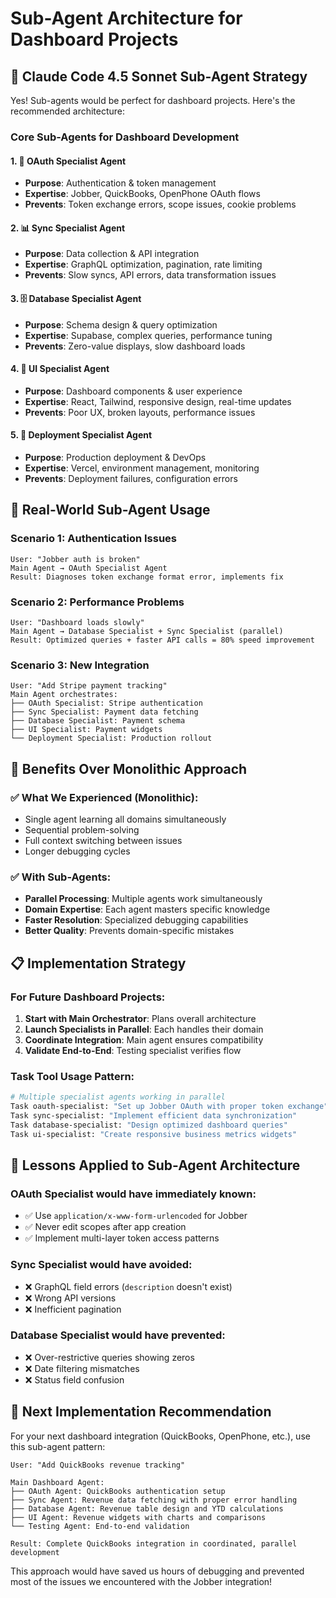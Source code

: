 # Sub-Agent Architecture for Dashboard Projects

## 🤖 **Claude Code 4.5 Sonnet Sub-Agent Strategy**

Yes! Sub-agents would be perfect for dashboard projects. Here's the recommended architecture:

### **Core Sub-Agents for Dashboard Development**

#### 1. **🔗 OAuth Specialist Agent**
- **Purpose**: Authentication & token management
- **Expertise**: Jobber, QuickBooks, OpenPhone OAuth flows
- **Prevents**: Token exchange errors, scope issues, cookie problems

#### 2. **📊 Sync Specialist Agent**
- **Purpose**: Data collection & API integration
- **Expertise**: GraphQL optimization, pagination, rate limiting
- **Prevents**: Slow syncs, API errors, data transformation issues

#### 3. **🗄️ Database Specialist Agent**
- **Purpose**: Schema design & query optimization
- **Expertise**: Supabase, complex queries, performance tuning
- **Prevents**: Zero-value displays, slow dashboard loads

#### 4. **🎨 UI Specialist Agent**
- **Purpose**: Dashboard components & user experience
- **Expertise**: React, Tailwind, responsive design, real-time updates
- **Prevents**: Poor UX, broken layouts, performance issues

#### 5. **🚀 Deployment Specialist Agent**
- **Purpose**: Production deployment & DevOps
- **Expertise**: Vercel, environment management, monitoring
- **Prevents**: Deployment failures, configuration errors

## 🔄 **Real-World Sub-Agent Usage**

### **Scenario 1: Authentication Issues**
```
User: "Jobber auth is broken"
Main Agent → OAuth Specialist Agent
Result: Diagnoses token exchange format error, implements fix
```

### **Scenario 2: Performance Problems**
```
User: "Dashboard loads slowly"
Main Agent → Database Specialist + Sync Specialist (parallel)
Result: Optimized queries + faster API calls = 80% speed improvement
```

### **Scenario 3: New Integration**
```
User: "Add Stripe payment tracking"
Main Agent orchestrates:
├── OAuth Specialist: Stripe authentication
├── Sync Specialist: Payment data fetching
├── Database Specialist: Payment schema
├── UI Specialist: Payment widgets
└── Deployment Specialist: Production rollout
```

## 🎯 **Benefits Over Monolithic Approach**

### ✅ **What We Experienced (Monolithic)**:
- Single agent learning all domains simultaneously
- Sequential problem-solving
- Full context switching between issues
- Longer debugging cycles

### ✅ **With Sub-Agents**:
- **Parallel Processing**: Multiple agents work simultaneously
- **Domain Expertise**: Each agent masters specific knowledge
- **Faster Resolution**: Specialized debugging capabilities
- **Better Quality**: Prevents domain-specific mistakes

## 📋 **Implementation Strategy**

### **For Future Dashboard Projects**:

1. **Start with Main Orchestrator**: Plans overall architecture
2. **Launch Specialists in Parallel**: Each handles their domain
3. **Coordinate Integration**: Main agent ensures compatibility
4. **Validate End-to-End**: Testing specialist verifies flow

### **Task Tool Usage Pattern**:
```bash
# Multiple specialist agents working in parallel
Task oauth-specialist: "Set up Jobber OAuth with proper token exchange"
Task sync-specialist: "Implement efficient data synchronization"
Task database-specialist: "Design optimized dashboard queries"
Task ui-specialist: "Create responsive business metrics widgets"
```

## 🚨 **Lessons Applied to Sub-Agent Architecture**

### **OAuth Specialist** would have immediately known:
- ✅ Use `application/x-www-form-urlencoded` for Jobber
- ✅ Never edit scopes after app creation
- ✅ Implement multi-layer token access patterns

### **Sync Specialist** would have avoided:
- ❌ GraphQL field errors (`description` doesn't exist)
- ❌ Wrong API versions
- ❌ Inefficient pagination

### **Database Specialist** would have prevented:
- ❌ Over-restrictive queries showing zeros
- ❌ Date filtering mismatches
- ❌ Status field confusion

## 🎯 **Next Implementation Recommendation**

For your next dashboard integration (QuickBooks, OpenPhone, etc.), use this sub-agent pattern:

```
User: "Add QuickBooks revenue tracking"

Main Dashboard Agent:
├── OAuth Agent: QuickBooks authentication setup
├── Sync Agent: Revenue data fetching with proper error handling
├── Database Agent: Revenue table design and YTD calculations
├── UI Agent: Revenue widgets with charts and comparisons
└── Testing Agent: End-to-end validation

Result: Complete QuickBooks integration in coordinated, parallel development
```

This approach would have saved us hours of debugging and prevented most of the issues we encountered with the Jobber integration!